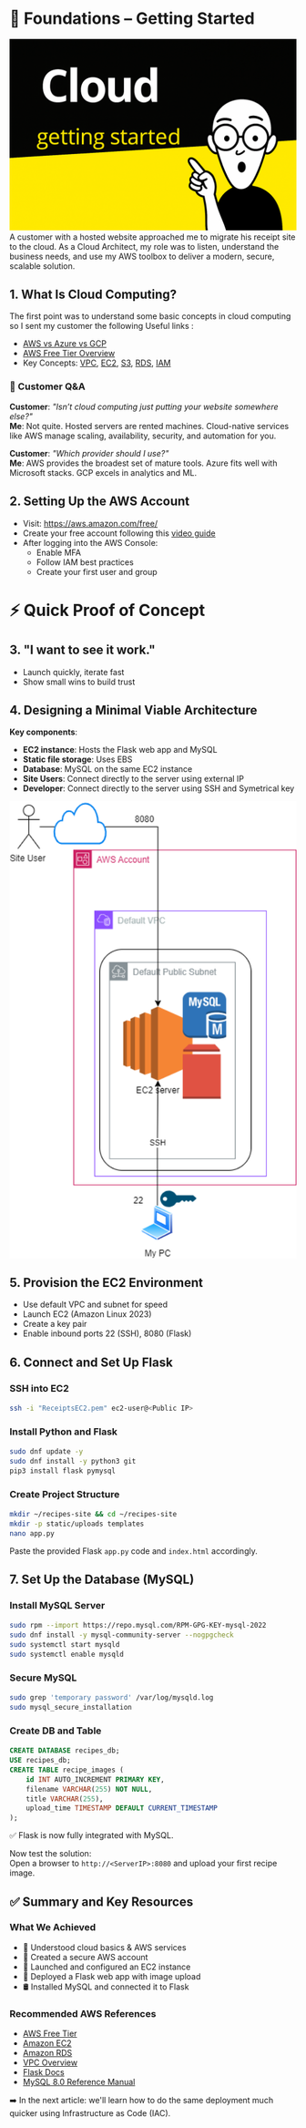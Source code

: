 # 🧱 Foundations – Getting Started
![Cloud MVP Diagram](./Cloud%20Getting%20Started.png)
A customer with a hosted website approached me to migrate his receipt site to the cloud. As a Cloud Architect, my role was to listen, understand the business needs, and use my AWS toolbox to deliver a modern, secure, scalable solution.

## 1. What Is Cloud Computing?

The first point was to understand some basic concepts in cloud computing so I sent my customer the following Useful links :

- [AWS vs Azure vs GCP](https://www.coursera.org/articles/aws-vs-azure-vs-google-cloud)
- [AWS Free Tier Overview](https://aws.amazon.com/free/)
- Key Concepts: [VPC](https://docs.aws.amazon.com/vpc/), [EC2](https://aws.amazon.com/ec2/), [S3](https://aws.amazon.com/s3/), [RDS](https://aws.amazon.com/rds/), [IAM](https://aws.amazon.com/iam/)

### 🤝 Customer Q&A

**Customer**: *"Isn’t cloud computing just putting your website somewhere else?"*  
**Me**: Not quite. Hosted servers are rented machines. Cloud-native services like AWS manage scaling, availability, security, and automation for you.

**Customer**: *"Which provider should I use?"*  
**Me**: AWS provides the broadest set of mature tools. Azure fits well with Microsoft stacks. GCP excels in analytics and ML.

## 2. Setting Up the AWS Account

- Visit: https://aws.amazon.com/free/
- Create your free account following this [video guide](https://www.youtube.com/watch?v=NbWBE4Mh-tI)
- After logging into the AWS Console:
  - Enable MFA
  - Follow IAM best practices
  - Create your first user and group

# ⚡ Quick Proof of Concept

## 3. "I want to see it work."

- Launch quickly, iterate fast
- Show small wins to build trust

## 4. Designing a Minimal Viable Architecture

**Key components**:

- **EC2 instance**: Hosts the Flask web app and MySQL
- **Static file storage**: Uses EBS
- **Database**: MySQL on the same EC2 instance
- **Site Users**: Connect directly to the server using external IP
- **Developer**: Connect directly to the server using SSH and Symetrical key
<img src="DiagramBasic.png" alt="Architecture Diagram" align="left" width="600">
<br clear="left" />


## 5. Provision the EC2 Environment

- Use default VPC and subnet for speed
- Launch EC2 (Amazon Linux 2023)
- Create a key pair
- Enable inbound ports 22 (SSH), 8080 (Flask)

## 6. Connect and Set Up Flask

### SSH into EC2

```bash
ssh -i "ReceiptsEC2.pem" ec2-user@<Public IP>
```

### Install Python and Flask

```bash
sudo dnf update -y
sudo dnf install -y python3 git
pip3 install flask pymysql
```

### Create Project Structure

```bash
mkdir ~/recipes-site && cd ~/recipes-site
mkdir -p static/uploads templates
nano app.py
```

Paste the provided Flask `app.py` code and `index.html` accordingly.

## 7. Set Up the Database (MySQL)

### Install MySQL Server

```bash
sudo rpm --import https://repo.mysql.com/RPM-GPG-KEY-mysql-2022
sudo dnf install -y mysql-community-server --nogpgcheck
sudo systemctl start mysqld
sudo systemctl enable mysqld
```

### Secure MySQL

```bash
sudo grep 'temporary password' /var/log/mysqld.log
sudo mysql_secure_installation
```

### Create DB and Table

```sql
CREATE DATABASE recipes_db;
USE recipes_db;
CREATE TABLE recipe_images (
    id INT AUTO_INCREMENT PRIMARY KEY,
    filename VARCHAR(255) NOT NULL,
    title VARCHAR(255),
    upload_time TIMESTAMP DEFAULT CURRENT_TIMESTAMP
);
```

✅ Flask is now fully integrated with MySQL.

Now test the solution:  
Open a browser to `http://<ServerIP>:8080` and upload your first recipe image.

## ✅ Summary and Key Resources

### What We Achieved

- 🧠 Understood cloud basics & AWS services
- 🔐 Created a secure AWS account
- 🚀 Launched and configured an EC2 instance
- 🐍 Deployed a Flask web app with image upload
- 🛢️ Installed MySQL and connected it to Flask

### Recommended AWS References

- [AWS Free Tier](https://aws.amazon.com/free/)
- [Amazon EC2](https://aws.amazon.com/ec2/)
- [Amazon RDS](https://aws.amazon.com/rds/)
- [VPC Overview](https://docs.aws.amazon.com/vpc/)
- [Flask Docs](https://flask.palletsprojects.com/)
- [MySQL 8.0 Reference Manual](https://dev.mysql.com/doc/refman/8.0/en/)

➡️ In the next article: we'll learn how to do the same deployment much quicker using Infrastructure as Code (IAC).
